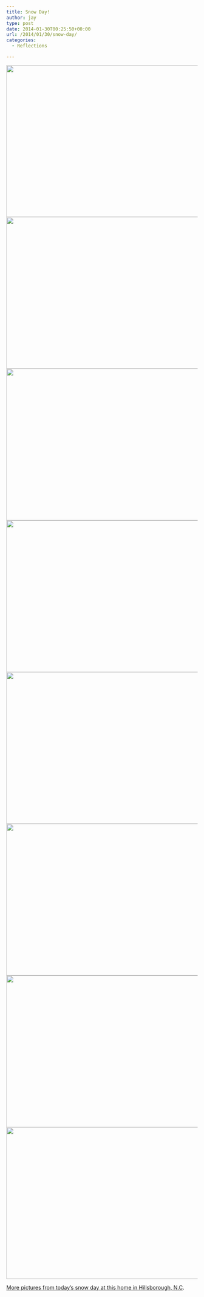 ```yaml
---
title: Snow Day!
author: jay
type: post
date: 2014-01-30T00:25:50+00:00
url: /2014/01/30/snow-day/
categories:
  - Reflections

---
```

<img class="alignnone" src="https://photos.smugmug.com/All/Snow-Days/i-KRfQbtL/0/M/DSC_9208-M.jpg" alt="" width="600" height="399" />

<img class="alignnone" src="https://photos.smugmug.com/All/Snow-Days/i-Q2MKnNk/0/M/DSC_9209-M.jpg" alt="" width="600" height="399" />

<img class="alignnone" src="https://photos.smugmug.com/All/Snow-Days/i-4mxqXPG/0/M/DSC_9210-M.jpg" alt="" width="600" height="399" />

<img class="alignnone" src="https://photos.smugmug.com/All/Snow-Days/i-NnPZhpr/0/M/DSC_9211-M.jpg" alt="" width="600" height="399" />

<img class="alignnone" src="https://photos.smugmug.com/All/Snow-Days/i-65wvKdK/0/M/DSC_9212-M.jpg" alt="" width="600" height="399" />

<img class="alignnone" src="https://photos.smugmug.com/All/Snow-Days/i-sLJCF5m/0/M/DSC_9213-M.jpg" alt="" width="600" height="399" />

<img class="alignnone" src="https://photos.smugmug.com/All/Snow-Days/i-pQjPxfs/0/M/DSC_9214-M.jpg" alt="" width="600" height="399" />

<img class="alignnone" src="https://photos.smugmug.com/All/Snow-Days/i-2HLvStm/0/M/DSC_9215-M.jpg" alt="" width="600" height="399" />

[More pictures from today&#8217;s snow day at this home in Hillsborough, N.C][1].

 [1]: http://photos.rambleon.org/All/Snow-Days/i-KRfQbtL